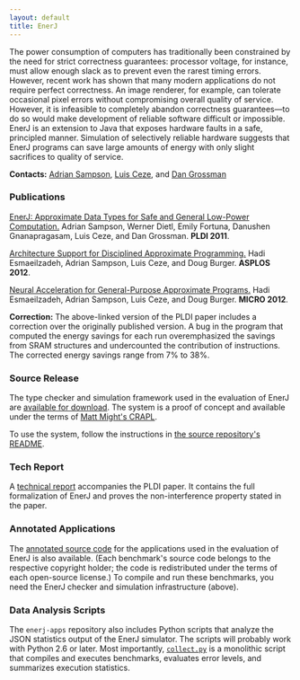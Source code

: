 ```yaml
---
layout: default
title: EnerJ
---
```

The power consumption of computers has traditionally been
constrained by the need for strict correctness guarantees: processor
voltage, for instance, must allow enough slack as to prevent even the
rarest timing errors. However, recent work has shown that many modern
applications do not require perfect correctness. An image renderer, for
example, can tolerate occasional pixel errors without compromising
overall quality of service. However, it is infeasible to completely
abandon correctness guarantees—to do so would make development of
reliable software difficult or impossible. EnerJ is an extension to Java
that exposes hardware faults in a safe, principled manner. Simulation of
selectively reliable hardware suggests that EnerJ programs can save
large amounts of energy with only slight sacrifices to quality of
service.

**Contacts:** [Adrian Sampson][], [Luis Ceze][], and [Dan Grossman][]

[Luis Ceze]: http://homes.cs.washington.edu/~luisceze/
[Adrian Sampson]: http://homes.cs.washington.edu/~asampson/
[Dan Grossman]: http://homes.cs.washington.edu/~djg/

### Publications

[EnerJ: Approximate Data Types for Safe and General Low-Power
Computation.](http://homes.cs.washington.edu/~asampson/media/papers/enerj-pldi2011.pdf)
Adrian Sampson, Werner Dietl, Emily Fortuna, Danushen Gnanapragasam,
Luis Ceze, and Dan Grossman. **PLDI 2011**.

[Architecture Support for Disciplined Approximate
Programming.](http://www.cs.washington.edu/homes/asampson/media/papers/truffle-asplos2012.pdf)
Hadi Esmaeilzadeh, Adrian Sampson, Luis Ceze, and Doug Burger. **ASPLOS
2012**.

[Neural Acceleration for General-Purpose Approximate
Programs.](http://homes.cs.washington.edu/~asampson/media/papers/npu-micro2012.pdf)
Hadi Esmaeilzadeh, Adrian Sampson, Luis Ceze, and Doug Burger. **MICRO
2012**.

**Correction:** The above-linked version of the PLDI paper includes a
correction over the originally published version. A bug in the program
that computed the energy savings for each run overemphasized the savings
from SRAM structures and undercounted the contribution of instructions.
The corrected energy savings range from 7% to 38%.

### Source Release

The type checker and simulation framework used in the evaluation of
EnerJ are [available for download](https://bitbucket.org/adrian/enerj).
The system is a proof of concept and available under the terms of [Matt
Might's CRAPL](http://matt.might.net/articles/crapl/).

To use the system, follow the instructions in [the source repository's
README](https://bitbucket.org/adrian/enerj).

### Tech Report

A [technical
report](http://www.cs.washington.edu/homes/asampson/files/enerjproofs.pdf)
accompanies the PLDI paper. It contains the full formalization of EnerJ
and proves the non-interference property stated in the paper.

### Annotated Applications

The [annotated source
code](https://bitbucket.org/adrian/enerj-apps/get/tip.tar.bz2) for the
applications used in the evaluation of EnerJ is also available. (Each
benchmark's source code belongs to the respective copyright holder; the
code is redistributed under the terms of each open-source license.) To
compile and run these benchmarks, you need the EnerJ checker and
simulation infrastructure (above).

### Data Analysis Scripts

The `enerj-apps` repository also includes Python scripts that
analyze the JSON statistics output of the EnerJ
simulator. The scripts will probably work with Python 2.6 or later.
Most importantly, [`collect.py`][cpy]
is a monolithic script that compiles and executes
benchmarks, evaluates error levels, and summarizes execution statistics.

[cpy]: https://bitbucket.org/adrian/enerj-apps/src/default/collect.py
